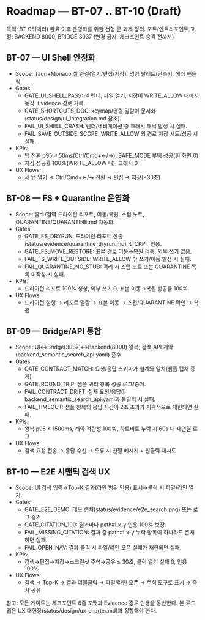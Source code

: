 # Roadmap — BT-07 .. BT-10 (Draft)

목적: BT-05(벡터) 완료 이후 운영화를 위한 선형 큰 과제 정의.
포트/엔트리포인트 고정: BACKEND 8000, BRIDGE 3037 (변경 금지, 체크포인트 승격 전까지)

## BT-07 — UI Shell 안정화
- Scope: Tauri+Monaco 셸 완결(열기/편집/저장), 명령 팔레트/단축키, 에러 핸들링.
- Gates:
  - GATE_UI_SHELL_PASS: 셸 렌더, 파일 열기, 저장이 WRITE_ALLOW 내에서 동작. Evidence 경로 기록.
  - GATE_SHORTCUTS_DOC: keymap/명령 일람이 문서화(status/design/ui_integration.md 참조).
  - FAIL_UI_SHELL_CRASH: 렌더/네비게이션 중 크래시·패닉 발생 시 실패.
  - FAIL_SAVE_OUTSIDE_SCOPE: WRITE_ALLOW 외 경로 저장 시도/성공 시 실패.
- KPIs:
  - 탭 전환 p95 ≤ 50ms(Ctrl/Cmd+←/→), SAFE_MODE 부팅 성공(흰 화면 0)
  - 저장 성공률 100%(WRITE_ALLOW 내), 크래시 0
- UX Flows:
  - 새 탭 열기 → Ctrl/Cmd+←/→ 전환 → 편집 → 저장(≤30초)

## BT-08 — FS + Quarantine 운영화
- Scope: 흡수/검역 드라이런 리포트, 이동/복원, 스텁 노트, QUARANTINE/QUARANTINE.md 자동화.
- Gates:
  - GATE_FS_DRYRUN: 드라이런 리포트 산출(status/evidence/quarantine_dryrun.md) 및 CKPT 인용.
  - GATE_FS_MOVE_RESTORE: 표본 경로 이동→복원 검증, 외부 쓰기 없음.
  - FAIL_FS_WRITE_OUTSIDE: WRITE_ALLOW 밖 쓰기/이동 발생 시 실패.
  - FAIL_QUARANTINE_NO_STUB: 격리 시 스텁 노트 또는 QUARANTINE 목록 미작성 시 실패.
- KPIs:
  - 드라이런 리포트 100% 생성, 외부 쓰기 0, 표본 이동→복원 성공률 100%
- UX Flows:
  - 드라이런 실행 → 리포트 열람 → 표본 이동 → 스텁/QUARANTINE 확인 → 복원

## BT-09 — Bridge/API 통합
- Scope: UI↔Bridge(3037)↔Backend(8000) 왕복; 검색 API 계약(backend_semantic_search_api.yaml) 준수.
- Gates:
  - GATE_CONTRACT_MATCH: 요청/응답 스키마가 설계와 일치(샘플 캡처 증거).
  - GATE_ROUND_TRIP: 샘플 쿼리 왕복 성공 로그/증거.
  - FAIL_CONTRACT_DRIFT: 실제 요청/응답이 backend_semantic_search_api.yaml과 불일치 시 실패.
  - FAIL_TIMEOUT: 샘플 왕복의 응답 시간이 2초 초과가 지속적으로 재현되면 실패.
- KPIs:
  - 왕복 p95 ≤ 1500ms, 계약 적합성 100%, 하트비트 누락 시 60s 내 재연결 로그
- UX Flows:
  - 검색 요청 전송 → 응답 수신 → 오류 시 친절 메시지 + 원클릭 재시도

## BT-10 — E2E 시맨틱 검색 UX
- Scope: UI 검색 입력→Top-K 결과(라인 범위 인용) 표시→클릭 시 파일/라인 열기.
- Gates:
  - GATE_E2E_DEMO: 데모 캡처(status/evidence/e2e_search.png) 또는 로그 증거.
  - GATE_CITATION_100: 결과마다 path#Lx-y 인용 100% 보장.
  - FAIL_MISSING_CITATION: 결과 중 path#Lx-y 누락 항목이 하나라도 존재하면 실패.
  - FAIL_OPEN_NAV: 결과 클릭 시 파일/라인 오픈 실패가 재현되면 실패.
- KPIs:
  - 검색→편집→저장→스크린샷 주석→공유 ≤ 30초, 클릭 열기 실패 0, 인용 100%
- UX Flows:
  - 검색 → Top-K → 결과 더블클릭 → 파일/라인 오픈 → 주석 도구로 표시 → 즉시 공유

참고: 모든 게이트는 체크포인트 6줄 포맷과 Evidence 경로 인용을 동반한다. 본 로드맵은 UX 대헌장(status/design/ux_charter.md)과 정합해야 한다.
